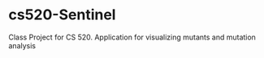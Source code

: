 # cs520-Sentinel
Class Project for CS 520. Application for visualizing mutants and mutation analysis
